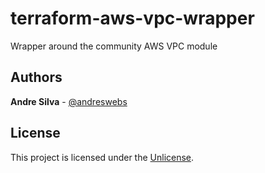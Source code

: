 # terraform-aws-vpc-wrapper

Wrapper around the community AWS VPC module

## Authors

**Andre Silva** - [@andreswebs](https://github.com/andreswebs)

## License

This project is licensed under the [Unlicense](UNLICENSE.md).
